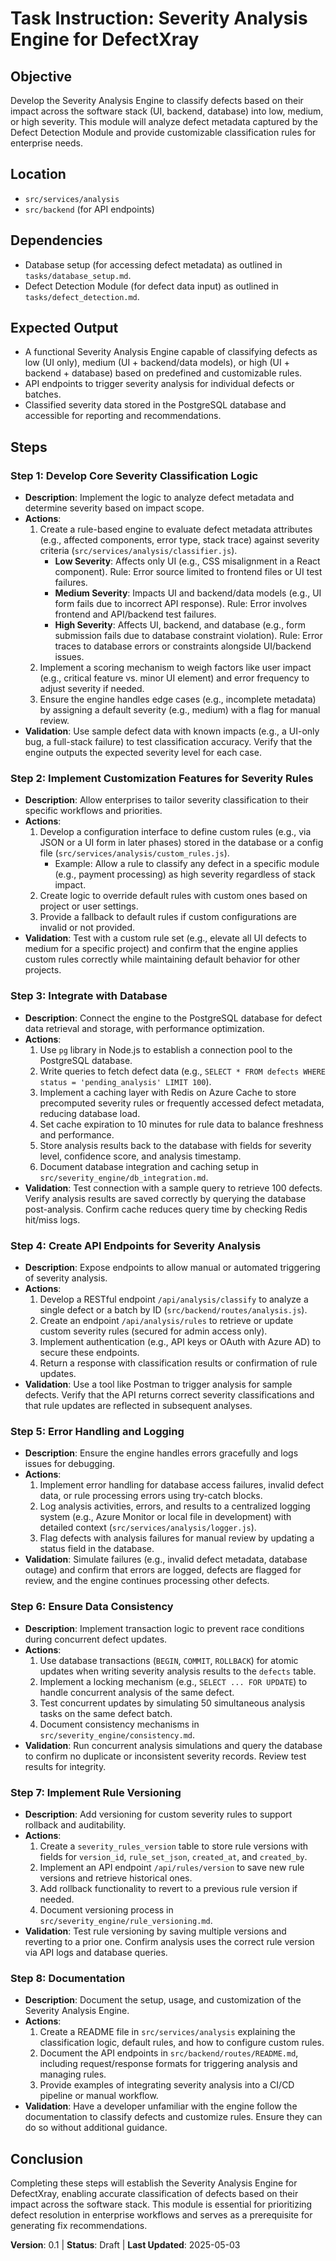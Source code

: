 # Task Instruction: Severity Analysis Engine for DefectXray

## Objective
Develop the Severity Analysis Engine to classify defects based on their impact across the software stack (UI, backend, database) into low, medium, or high severity. This module will analyze defect metadata captured by the Defect Detection Module and provide customizable classification rules for enterprise needs.

## Location
- `src/services/analysis`
- `src/backend` (for API endpoints)

## Dependencies
- Database setup (for accessing defect metadata) as outlined in `tasks/database_setup.md`.
- Defect Detection Module (for defect data input) as outlined in `tasks/defect_detection.md`.

## Expected Output
- A functional Severity Analysis Engine capable of classifying defects as low (UI only), medium (UI + backend/data models), or high (UI + backend + database) based on predefined and customizable rules.
- API endpoints to trigger severity analysis for individual defects or batches.
- Classified severity data stored in the PostgreSQL database and accessible for reporting and recommendations.

## Steps

### Step 1: Develop Core Severity Classification Logic
- **Description**: Implement the logic to analyze defect metadata and determine severity based on impact scope.
- **Actions**:
  1. Create a rule-based engine to evaluate defect metadata attributes (e.g., affected components, error type, stack trace) against severity criteria (`src/services/analysis/classifier.js`).
     - **Low Severity**: Affects only UI (e.g., CSS misalignment in a React component). Rule: Error source limited to frontend files or UI test failures.
     - **Medium Severity**: Impacts UI and backend/data models (e.g., UI form fails due to incorrect API response). Rule: Error involves frontend and API/backend test failures.
     - **High Severity**: Affects UI, backend, and database (e.g., form submission fails due to database constraint violation). Rule: Error traces to database errors or constraints alongside UI/backend issues.
  2. Implement a scoring mechanism to weigh factors like user impact (e.g., critical feature vs. minor UI element) and error frequency to adjust severity if needed.
  3. Ensure the engine handles edge cases (e.g., incomplete metadata) by assigning a default severity (e.g., medium) with a flag for manual review.
- **Validation**: Use sample defect data with known impacts (e.g., a UI-only bug, a full-stack failure) to test classification accuracy. Verify that the engine outputs the expected severity level for each case.

### Step 2: Implement Customization Features for Severity Rules
- **Description**: Allow enterprises to tailor severity classification to their specific workflows and priorities.
- **Actions**:
  1. Develop a configuration interface to define custom rules (e.g., via JSON or a UI form in later phases) stored in the database or a config file (`src/services/analysis/custom_rules.js`).
     - Example: Allow a rule to classify any defect in a specific module (e.g., payment processing) as high severity regardless of stack impact.
  2. Create logic to override default rules with custom ones based on project or user settings.
  3. Provide a fallback to default rules if custom configurations are invalid or not provided.
- **Validation**: Test with a custom rule set (e.g., elevate all UI defects to medium for a specific project) and confirm that the engine applies custom rules correctly while maintaining default behavior for other projects.

### Step 3: Integrate with Database
- **Description**: Connect the engine to the PostgreSQL database for defect data retrieval and storage, with performance optimization.
- **Actions**:
  1. Use `pg` library in Node.js to establish a connection pool to the PostgreSQL database.
  2. Write queries to fetch defect data (e.g., `SELECT * FROM defects WHERE status = 'pending_analysis' LIMIT 100`).
  3. Implement a caching layer with Redis on Azure Cache to store precomputed severity rules or frequently accessed defect metadata, reducing database load.
  4. Set cache expiration to 10 minutes for rule data to balance freshness and performance.
  5. Store analysis results back to the database with fields for severity level, confidence score, and analysis timestamp.
  6. Document database integration and caching setup in `src/severity_engine/db_integration.md`.
- **Validation**: Test connection with a sample query to retrieve 100 defects. Verify analysis results are saved correctly by querying the database post-analysis. Confirm cache reduces query time by checking Redis hit/miss logs.

### Step 4: Create API Endpoints for Severity Analysis
- **Description**: Expose endpoints to allow manual or automated triggering of severity analysis.
- **Actions**:
  1. Develop a RESTful endpoint `/api/analysis/classify` to analyze a single defect or a batch by ID (`src/backend/routes/analysis.js`).
  2. Create an endpoint `/api/analysis/rules` to retrieve or update custom severity rules (secured for admin access only).
  3. Implement authentication (e.g., API keys or OAuth with Azure AD) to secure these endpoints.
  4. Return a response with classification results or confirmation of rule updates.
- **Validation**: Use a tool like Postman to trigger analysis for sample defects. Verify that the API returns correct severity classifications and that rule updates are reflected in subsequent analyses.

### Step 5: Error Handling and Logging
- **Description**: Ensure the engine handles errors gracefully and logs issues for debugging.
- **Actions**:
  1. Implement error handling for database access failures, invalid defect data, or rule processing errors using try-catch blocks.
  2. Log analysis activities, errors, and results to a centralized logging system (e.g., Azure Monitor or local file in development) with detailed context (`src/services/analysis/logger.js`).
  3. Flag defects with analysis failures for manual review by updating a status field in the database.
- **Validation**: Simulate failures (e.g., invalid defect metadata, database outage) and confirm that errors are logged, defects are flagged for review, and the engine continues processing other defects.

### Step 6: Ensure Data Consistency
- **Description**: Implement transaction logic to prevent race conditions during concurrent defect updates.
- **Actions**:
  1. Use database transactions (`BEGIN`, `COMMIT`, `ROLLBACK`) for atomic updates when writing severity analysis results to the `defects` table.
  2. Implement a locking mechanism (e.g., `SELECT ... FOR UPDATE`) to handle concurrent analysis of the same defect.
  3. Test concurrent updates by simulating 50 simultaneous analysis tasks on the same defect batch.
  4. Document consistency mechanisms in `src/severity_engine/consistency.md`.
- **Validation**: Run concurrent analysis simulations and query the database to confirm no duplicate or inconsistent severity records. Review test results for integrity.

### Step 7: Implement Rule Versioning
- **Description**: Add versioning for custom severity rules to support rollback and auditability.
- **Actions**:
  1. Create a `severity_rules_version` table to store rule versions with fields for `version_id`, `rule_set_json`, `created_at`, and `created_by`.
  2. Implement an API endpoint `/api/rules/version` to save new rule versions and retrieve historical ones.
  3. Add rollback functionality to revert to a previous rule version if needed.
  4. Document versioning process in `src/severity_engine/rule_versioning.md`.
- **Validation**: Test rule versioning by saving multiple versions and reverting to a prior one. Confirm analysis uses the correct rule version via API logs and database queries.

### Step 8: Documentation
- **Description**: Document the setup, usage, and customization of the Severity Analysis Engine.
- **Actions**:
  1. Create a README file in `src/services/analysis` explaining the classification logic, default rules, and how to configure custom rules.
  2. Document the API endpoints in `src/backend/routes/README.md`, including request/response formats for triggering analysis and managing rules.
  3. Provide examples of integrating severity analysis into a CI/CD pipeline or manual workflow.
- **Validation**: Have a developer unfamiliar with the engine follow the documentation to classify defects and customize rules. Ensure they can do so without additional guidance.

## Conclusion
Completing these steps will establish the Severity Analysis Engine for DefectXray, enabling accurate classification of defects based on their impact across the software stack. This module is essential for prioritizing defect resolution in enterprise workflows and serves as a prerequisite for generating fix recommendations.

**Version**: 0.1 | **Status**: Draft | **Last Updated**: 2025-05-03 